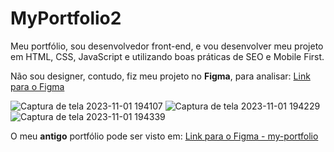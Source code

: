 # MyPortfolio2

Meu portfólio, sou desenvolvedor front-end, e vou desenvolver meu projeto em HTML, CSS, JavaScript e utilizando boas práticas de SEO e Mobile First.

Não sou designer, contudo, fiz meu projeto no **Figma**, para analisar:
[Link para o Figma](https://www.figma.com/file/KZTd5cZoBpu0nQjZhoahmW/Portf%C3%B3liov2?type=design&node-id=0-1&mode=design&t=SqWBwTruXq6xlmWE-0)

![Captura de tela 2023-11-01 194107](https://github.com/DevDemetrio/myPortfolio2/assets/81098797/aa2a4e4d-646f-414d-990b-a239238f5d03)
![Captura de tela 2023-11-01 194229](https://github.com/DevDemetrio/myPortfolio2/assets/81098797/89a275f4-579b-44b0-80ff-693c6c48493f)
![Captura de tela 2023-11-01 194339](https://github.com/DevDemetrio/myPortfolio2/assets/81098797/f25d30e4-9b2e-449c-ab2c-e1860b946294)


O meu **antigo** portfólio pode ser visto em:
[Link para o Figma - my-portfolio](https://github.com/DevDemetrio/my-portfolio)
